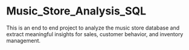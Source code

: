# Music_Store_Analysis_SQL
This is an end to end project to analyze the music store database and extract meaningful insights for sales, customer behavior, and inventory management.

